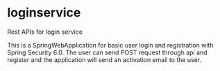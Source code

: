 # loginservice
Rest APIs for login service

This is a SpringWebApplication for basic user login and registration with Spring Security 6.0.
The user can send POST request through api and register and the application will send an activation email to the user.
